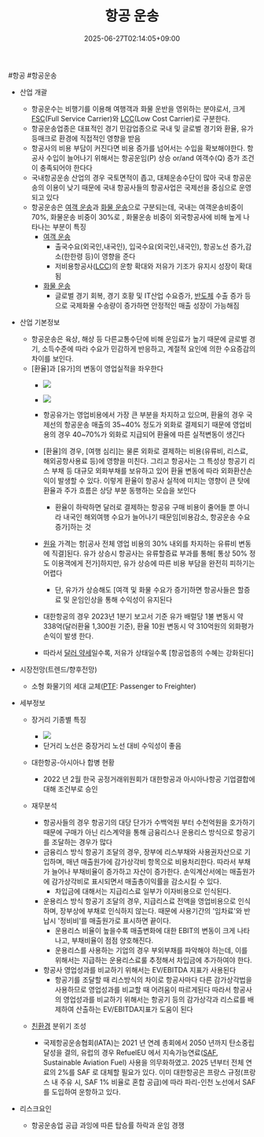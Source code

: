 ﻿---
title: "항공 운송"
date: 2025-06-27T02:14:05+09:00
lastmod: 2025-06-27T02:14:05+09:00
type: docs
sidebar:
  open: true
weight: 2
---
<div style="display:none">
  <meta property="article:published_time" content="2025-06-26T17:14:05Z" />
  <meta property="article:modified_time" content="2025-06-26T17:14:05Z" />
</div>
#항공 #항공운송 

- 산업 개괄
	- 항공운수는 비행기를 이용해 여행객과 화물 운반을 영위하는 분야로서, 크게 [FSC](/industry-study/fsc/)(Full Service Carrier)와 [LCC](/industry-study/lcc/)(Low Cost Carrier)로 구분한다.
	- 항공운송업종은 대표적인 경기 민감업종으로 국내 및 글로벌 경기와 환율, 유가 등매크로 환경에 직접적인 영향을 받음
	- 항공사의 비용 부담이 커진다면 비용 증가를 넘어서는 수입을 확보해야한다. 항공사 수입이 늘어나기 위해서는 항공운임(P) 상승 or/and 여객수(Q) 증가 조건이 충족되어야 한다다
	- 국내항공운송 산업의 경우 국토면적이 좁고, 대체운송수단이 많아 국내 항공운송의 이용이 낮기 때문에 국내 항공사들의 항공사업은 국제선을 중심으로 운영되고 있다
	- 항공운송은 [여객 운송](/industry-study/여객-운송/)과 [화물 운송](/industry-study/화물-운송/)으로 구분되는데, 국내는 여객운송비중이 70%, 화물운송 비중이 30%로 , 화물운송 비중이 외국항공사에 비해 높게 나타나는 부분이 특징
		- [여객 운송](/industry-study/여객-운송/)
			- 출국수요(외국인,내국인), 입국수요(외국인,내국인), 항공노선 증가,감소(한한령 등)이 영향을 준다
			- 저비용항공사([LCC](/industry-study/lcc/))의 운항 확대와 저유가 기조가 유지시 성장이 확대됨
		 - [화물 운송](/industry-study/화물-운송/)
			-  글로벌 경기 회복, 경기 호황 및 IT산업 수요증가, [반도체](/industry-study/반도체/) 수출 증가 등으로 국제화물 수송량이 증가하면 안정적인 매출 성장이 가능해짐

- 산업 기본정보
	- 항공운송은 육상, 해상 등 다른교통수단에 비해 운임료가 높기 때문에 글로벌 경기, 소득수준에 따라 수요가 민감하게 반응하고, 계절적 요인에 의한 수요증감의 차이를 보인다.
	- [환율]과 [유가]의 변동이 영업실적을 좌우한다
		- ![](https://i.imgur.com/euGlAd1.png)
		- ![](https://i.imgur.com/F1WXpOJ.png)

		- 항공유가는 영업비용에서 가장 큰 부분을 차지하고 있으며, 환율의 경우 국제선의 항공운송 매출의 35~40% 정도가 외화로 결제되기 때문에 영업비용의 경우 40~70%가 외화로 지급되어 환율에 따른 실적변동이 생긴다
		- [환율]의 경우, [여행 심리]는 물론 외화로 결제하는 비용(유류비, 리스료, 해외공항사용료 등)에 영향을 미친다. 그리고 항공사는 그 특성상 항공기 리스 부채 등 대규모 외화부채를 보유하고 있어 환율 변동에 따라 외화환산손익이 발생할 수 있다. 이렇게 환율이 항공사 실적에 미치는 영향이 큰 탓에 환율과 주가 흐름은 상당 부분 동행하는 모습을 보인다
			- 환율이 하락하면 달러로 결제하는 항공유 구매 비용이 줄어들 뿐 아니라 내국인 해외여행 수요가 늘어나기 때문임[비용감소, 항공운송 수요 증가]하는 것
		- [원유](/industry-study/원유/) 가격는 항[공사 전체 영업 비용의 30% 내외를 차지하는 유류비 변동에 직결]된다. 유가 상승시 항공사는 유류할증료 부과를 통해[ 통상 50% 정도 이용객에게 전가]하지만, 유가 상승에 따른 비용 부담을 완전히 피하기는 어렵다
			- 단, 유가가 상승해도 [여객 및 화물 수요가 증가]하면 항공사들은 할증료 및 운임인상을 통해 수익성이 유지된다
		-  대한항공의 경우 2023년 1분기 보고서 기준 유가 배럴당 1불 변동시 약 338억(달러환율 1,300원 기준), 환율 10원 변동시 약 310억원의 외화평가손익이 발생 한다.  
		- 따라서 [달러 약세](/industry-study/달러-약세/)일수록, 저유가 상태일수록 [항공업종의 수혜는 강화된다]

- 시장전망(트렌드/향후전망)
	- 소형 화물기의 세대 교체([PTF](/industry-study/ptf/): Passenger to Freighter)

- 세부정보
	- 장거리 기종별 특징
		- ![](https://i.imgur.com/S2xlkvS.png)
		- 단거리 노선은 중장거리 노선 대비 수익성이 좋음

	- 대한항공-아시아나 합병 현황
		- 2022 년 2월 한국 공정거래위원회가 대한항공과 아시아나항공 기업결합에 대해 조건부로 승인
	- 재무분석
		- 항공사들의 경우 항공기의 대당 단가가 수백억원 부터 수천억원을 호가하기 때문에 구매가 아닌 리스계약을 통해 금융리스나 운용리스 방식으로 항공기를 조달하는 경우가 많다
		- 금융리스 방식 항공기 조달의 경우, 장부에 리스부채와 사용권자산으로 기입하며, 매년 매출원가에 감가상각비 항목으로 비용처리한다. 따라서 부채가 늘어나 부채비율이 증가하고 자산이 증가한다. 손익계산서에는 매출원가에 감가상각비로 표시되면서 매출총이익률을 감소시킬 수 있다.  
			- 차입금에 대해서는 지급리스료 일부가 이자비용으로 인식된다.
		-  운용리스 방식 항공기 조달의 경우, 지급리스료 전액을 영업비용으로 인식하며, 장부상에 부채로 인식하지 않는다. 때문에 사용기간의 '임차료'와 반납시 '정비비'를 매출원가로 표시하면 끝이다. 
			- 운용리스 비율이 높을수록 매출변화에 대한 EBIT의 변동이 크게 나타나고, 부채비율이 점점 양호해진다.
			- 운용리스를 사용하는 기업의 경우 부외부채를 파악해야 하는데, 이를 위해서는 지급하는 운용리스료룰 추정해서 차입금에 추가하여야 한다. 
		- 항공사 영업성과를 비교하기 위해서는 EV/EBITDA 지표가 사용된다
			- 항공기를 조달할 때 리스방식의 차이로 항공사마다 다른 감가상각법을 사용하므로 영업성과를 비교할 때 어려움이 따르게된다 따라서 항공사의 영업성과를 비교하기 위해서는 항공기 등의 감가상각과 리스료를 배제하여 산출하는 EV/EBITDA지표가 도움이 된다
	- [친환경](/industry-study/친환경/) 분위기 조성
		- 국제항공운송협회(IATA)는 2021 년 연례 총회에서 2050 년까지 탄소중립 달성을 결의, 유럽의 경우 RefuelEU 에서 지속가능연료([SAF](/industry-study/saf/), Sustainable Aviation Fuel) 사용을 의무화하였고. 2025 년부터 전체 연료의 2%를 SAF 로 대체할 필요가 있다. 이미 대한항공은 프랑스 규정(프랑스 내 주유 시, SAF 1% 비율로 혼합 공급)에 따라 파리-인천 노선에서 SAF를 도입하여 운항하고 있다.

- 리스크요인
	- 항공운송업 공급 과잉에 따른 탑승률 하락과 운임 경쟁

